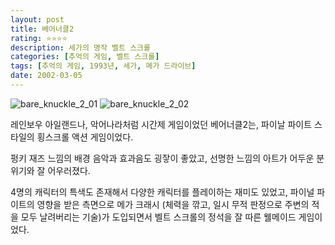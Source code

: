```yaml
---
layout: post
title: 베어너클2
rating: ⭐️⭐️⭐️⭐️
description: 세가의 명작 벨트 스크롤
categories: [추억의 게임, 벨트 스크롤]
tags: [추억의 게임, 1993년, 세가, 메가 드라이브]
date: 2002-03-05
---
```


![bare_knuckle_2_01](../../review/img/2002/bare_knuckle_2_01.jpg)
![bare_knuckle_2_02](../../review/img/2002/bare_knuckle_2_02.jpg)

레인보우 아일랜드나, 악어나라처럼 시간제 게임이었던 베어너클2는, 파이날 파이트 스타일의 횡스크롤 액션 게임이었다.

펑키 재즈 느낌의 배경 음악과 효과음도 굉잫이 좋았고, 선명한 느낌의 아트가 어두운 분위기와 잘 어우러졌다.

4명의 캐릭터의 특색도 존재해서 다양한 캐릭터를 플레이하는 재미도 있었고, 파이널 파이트의 영향을 받은 측면으로 메가 크래시 (체력을 깎고, 일시 무적 판정으로 주변의 적을 모두 날려버리는 기술)가 도입되면서 벨트 스크롤의 정석을 잘 따른 웰메이드 게임이었다.